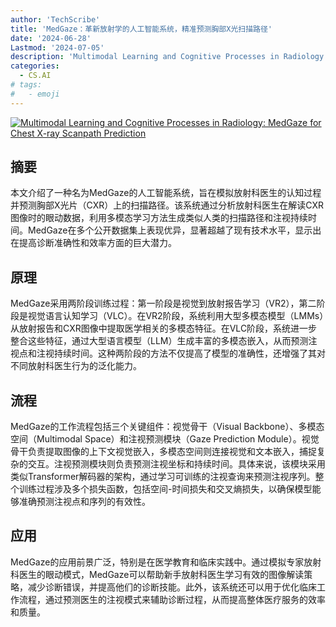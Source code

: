 ```yaml
---
author: 'TechScribe'
title: 'MedGaze：革新放射学的人工智能系统，精准预测胸部X光扫描路径'
date: '2024-06-28'
Lastmod: '2024-07-05'
description: 'Multimodal Learning and Cognitive Processes in Radiology: MedGaze for Chest X-ray Scanpath Prediction'
categories:
  - CS.AI
# tags:
#   - emoji
---
```


[![Multimodal Learning and Cognitive Processes in Radiology: MedGaze for Chest X-ray Scanpath Prediction](https://arxiv-research-1301205113.cos.ap-guangzhou.myqcloud.com/images/2407.00129v1.pdf_0.jpg)](https://arxiv.org/abs/2407.00129v1)

## 摘要

本文介绍了一种名为MedGaze的人工智能系统，旨在模拟放射科医生的认知过程并预测胸部X光片（CXR）上的扫描路径。该系统通过分析放射科医生在解读CXR图像时的眼动数据，利用多模态学习方法生成类似人类的扫描路径和注视持续时间。MedGaze在多个公开数据集上表现优异，显著超越了现有技术水平，显示出在提高诊断准确性和效率方面的巨大潜力。<!--more-->

## 原理

MedGaze采用两阶段训练过程：第一阶段是视觉到放射报告学习（VR2），第二阶段是视觉语言认知学习（VLC）。在VR2阶段，系统利用大型多模态模型（LMMs）从放射报告和CXR图像中提取医学相关的多模态特征。在VLC阶段，系统进一步整合这些特征，通过大型语言模型（LLM）生成丰富的多模态嵌入，从而预测注视点和注视持续时间。这种两阶段的方法不仅提高了模型的准确性，还增强了其对不同放射科医生行为的泛化能力。

## 流程

MedGaze的工作流程包括三个关键组件：视觉骨干（Visual Backbone）、多模态空间（Multimodal Space）和注视预测模块（Gaze Prediction Module）。视觉骨干负责提取图像的上下文视觉嵌入，多模态空间则连接视觉和文本嵌入，捕捉复杂的交互。注视预测模块则负责预测注视坐标和持续时间。具体来说，该模块采用类似Transformer解码器的架构，通过学习可训练的注视查询来预测注视序列。整个训练过程涉及多个损失函数，包括空间-时间损失和交叉熵损失，以确保模型能够准确预测注视点和序列的有效性。

## 应用

MedGaze的应用前景广泛，特别是在医学教育和临床实践中。通过模拟专家放射科医生的眼动模式，MedGaze可以帮助新手放射科医生学习有效的图像解读策略，减少诊断错误，并提高他们的诊断技能。此外，该系统还可以用于优化临床工作流程，通过预测医生的注视模式来辅助诊断过程，从而提高整体医疗服务的效率和质量。